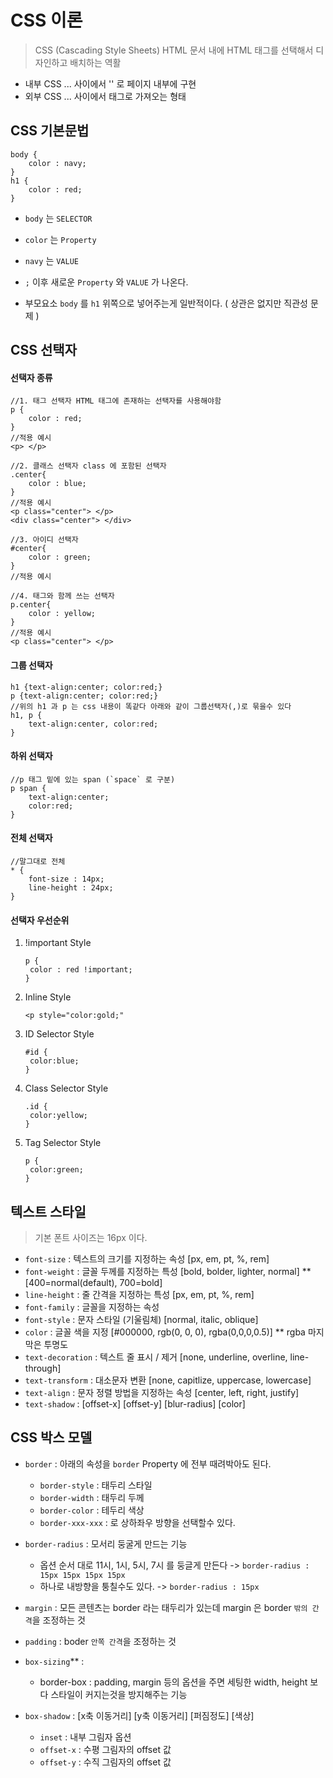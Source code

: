 # CSS 이론

> CSS (Cascading Style Sheets)
> HTML 문서 내에 HTML 태그를 선택해서 디자인하고 배치하는 역활

* 내부 CSS <head>...</head> 사이에서 '<style>...</style>' 로 페이지 내부에 구현
* 외부 CSS <head>...</head> 사이에서 <link> 태그로 가져오는 형태



## CSS 기본문법

```
body {
	color : navy;
}
h1 {
	color : red;
}
```



* `body` 는 `SELECTOR`

* `color` 는 `Property`
* `navy` 는 `VALUE`

* `;` 이후 새로운 `Property` 와 `VALUE` 가 나온다.
* 부모요소 `body` 를 `h1` 위쪽으로 넣어주는게 일반적이다. ( 상관은 없지만 직관성 문제 )



## CSS 선택자

#### 선택자 종류

```
//1. 태그 선택자 HTML 태그에 존재하는 선택자를 사용해야함
p {
	color : red;
}
//적용 예시
<p> </p>

//2. 클래스 선택자 class 에 포함된 선택자
.center{
	color : blue;
}
//적용 예시
<p class="center"> </p>
<div class="center"> </div>

//3. 아이디 선택자
#center{
	color : green;
}
//적용 예시

//4. 태그와 함께 쓰는 선택자
p.center{
	color : yellow;
}
//적용 예시
<p class="center"> </p>
```



#### 그룹 선택자

```
h1 {text-align:center; color:red;}
p {text-align:center; color:red;}
//위의 h1 과 p 는 css 내용이 똑같다 아래와 같이 그룹선택자(,)로 묶을수 있다
h1, p {
	text-align:center, color:red;
}
```



#### 하위 선택자

````
//p 태그 밑에 있는 span (`space` 로 구분) 
p span {
	text-align:center;
	color:red;
}
````



#### 전체 선택자

````
//말그대로 전체
* {
	font-size : 14px; 
	line-height : 24px;
}
````



#### 선택자 우선순위

1. !important Style

   ```
   p {
   	color : red !important;
   }
   ```

2. Inline Style

   ```
   <p style="color:gold;"
   ```

3. ID Selector Style

   ```
   #id {
   	color:blue;
   }
   ```

4. Class Selector Style

   ```
   .id {
   	color:yellow;
   }
   ```

5. Tag Selector Style 

   ```
   p {
   	color:green;
   }
   ```

   

## 텍스트 스타일

>  기본 폰트 사이즈는 16px 이다.

* `font-size` : 텍스트의 크기를 지정하는 속성 [px, em, pt, %, rem]
* `font-weight` : 글꼴 두께를 지정하는 특성 [bold, bolder, lighter, normal] **[400=normal(default), 700=bold]
* `line-height` : 줄 간격을 지정하는 특성 [px, em, pt, %, rem]
* `font-family` : 글꼴을 지정하는 속성
* `font-style` : 문자 스타일 (기울림체) [normal, italic, oblique]
* `color` : 글꼴 색을 지정 [#000000, rgb(0, 0, 0), rgba(0,0,0,0.5)] ** rgba 마지막은 투명도
* `text-decoration` : 텍스트 줄 표시 / 제거 [none, underline, overline, line-through]
* `text-transform` : 대소문자 변환 [none, capitlize, uppercase, lowercase]
* `text-align` : 문자 정렬 방법을 지정하는 속성 [center, left, right, justify]
* `text-shadow` : [offset-x] [offset-y] [blur-radius] [color]



## CSS 박스 모델

* `border` :  아래의 속성을 `border` Property 에 전부 때려박아도 된다.
  * `border-style` : 태두리 스타일
  * `border-width` : 태두리 두께
  * `border-color` : 테두리 색상
  * `border-xxx-xxx` : 로 상하좌우 방향을 선택할수 있다.
* `border-radius` : 모서리 둥굴게 만드는 기능
  * 옵션 순서 대로 11시, 1시, 5시, 7시 를 둥글게 만든다 -> `border-radius : 15px 15px 15px 15px`
  * 하나로 내방향을 퉁칠수도 있다. -> `border-radius : 15px`
* `margin` : 모든 콘텐츠는 border 라는 태두리가 있는데 margin 은 border `밖의 간격`을 조정하는 것
* `padding` : boder `안쪽 간격`을 조정하는 것 
* `box-sizing`** : 
  * border-box : padding, margin 등의 옵션을 주면 세팅한 width, height 보다 스타일이 커지는것을 방지해주는 기능

* `box-shadow` :  [x축 이동거리] [y축 이동거리] [퍼짐정도] [색상]
  * `inset`  : 내부 그림자 옵션
  * `offset-x` : 수평 그림자의 offset 값
  * `offset-y` : 수직 그림자의 offset 값